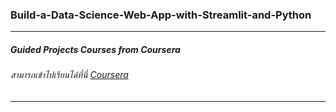 ### Build-a-Data-Science-Web-App-with-Streamlit-and-Python


---
##### Guided Projects Courses from Coursera
###### สามารถเข้าไปเรียนได้ที่นี่ [Coursera](https://www.coursera.org/projects/data-science-streamlit-python)

---

